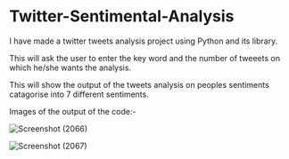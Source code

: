 # Twitter-Sentimental-Analysis
I have made a twitter tweets analysis project using Python and its library.

This will ask the user to enter the key word and the number of tweeets on which he/she wants the analysis.

This will show the output of the tweets analysis on peoples sentiments catagorise into 7 different sentiments.

Images of the output of the code:-

![Screenshot (2066)](https://user-images.githubusercontent.com/90337149/179534240-da991ac0-ab17-4488-884b-c91018a9261a.png)

![Screenshot (2067)](https://user-images.githubusercontent.com/90337149/179534329-1f3b21ec-5c2d-45f6-b9ab-ad2de1391f65.png)

